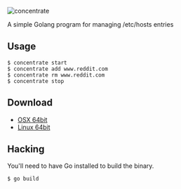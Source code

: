 ![concentrate](http://i.imgur.com/Ehp0p05.png)

A simple Golang program for managing /etc/hosts entries

## Usage

    $ concentrate start
    $ concentrate add www.reddit.com
    $ concentrate rm www.reddit.com
    $ concentrate stop

## Download

- [OSX 64bit](https://github.com/kyleconroy/concentrate/releases/download/1.0/concentrate.zip)
- [Linux 64bit](https://github.com/kyleconroy/concentrate/releases/download/1.0/concentrate.tar.gz)

## Hacking

You'll need to have Go installed to build the binary.

    $ go build 
